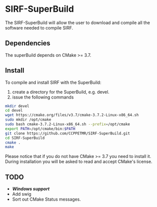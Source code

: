 # SIRF-SuperBuild

The SIRF-SuperBuild will allow the user to download and compile all the software
needed to compile SIRF.

## Dependencies

The superBuild depends on CMake >= 3.7.

## Install

To compile and install SIRF with the SuperBuild:

 1. create a directory for the SuperBuild, e.g. devel.
 2. issue the following commands

```bash
mkdir devel
cd devel
wget https://cmake.org/files/v3.7/cmake-3.7.2-Linux-x86_64.sh
sudo mkdir /opt/cmake
sudo bash cmake-3.7.2-Linux-x86_64.sh --prefix=/opt/cmake
export PATH=/opt/cmake/bin:$PATH
git clone https://github.com/CCPPETMR/SIRF-SuperBuild.git
cd SIRF-SuperBuild
cmake .
make
```
Please notice that if you do not have CMake >= 3.7 you need to install it. During installation you will be asked to read and accept CMake's license.

## TODO

- ***Windows support***
- Add swig
- Sort out CMake Status messages.
